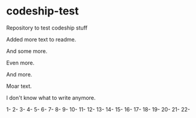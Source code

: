 # codeship-test
Repository to test codeship stuff

Added more text to readme.

And some more.

Even more.

And more.

Moar text.

I don't know what to write anymore.

1-
2- 
3- 
4- 
5- 
6- 
7- 
8-
9- 
10- 
11-
12- 
13- 
14- 
15- 
16- 
17- 
18- 
19- 
20- 
21- 
22- 
